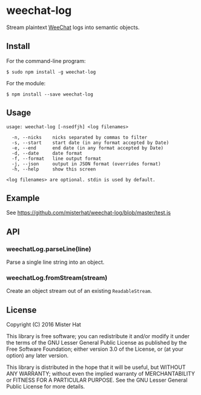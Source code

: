 # weechat-log
Stream plaintext [WeeChat](https://weechat.org/) logs into semantic objects.

## Install

For the command-line program:

    $ sudo npm install -g weechat-log

For the module:

    $ npm install --save weechat-log

## Usage
```
usage: weechat-log [-nsedfjh] <log filenames>

  -n, --nicks    nicks separated by commas to filter
  -s, --start    start date (in any format accepted by Date)
  -e, --end      end date (in any format accepted by Date)
  -d, --date     date format
  -f, --format   line output format
  -j, --json     output in JSON format (overrides format)
  -h, --help     show this screen

<log filenames> are optional. stdin is used by default.
```

## Example
See https://github.com/misterhat/weechat-log/blob/master/test.js

## API
### weechatLog.parseLine(line)
Parse a single line string into an object.

### weechatLog.fromStream(stream)
Create an object stream out of an existing `ReadableStream`.

## License
Copyright (C) 2016 Mister Hat

This library is free software; you can redistribute it and/or modify it under
the terms of the GNU Lesser General Public License as published by the Free
Software Foundation; either version 3.0 of the License, or (at your option) any
later version.

This library is distributed in the hope that it will be useful, but WITHOUT ANY
WARRANTY; without even the implied warranty of MERCHANTABILITY or FITNESS FOR A
PARTICULAR PURPOSE.  See the GNU Lesser General Public License for more details.
